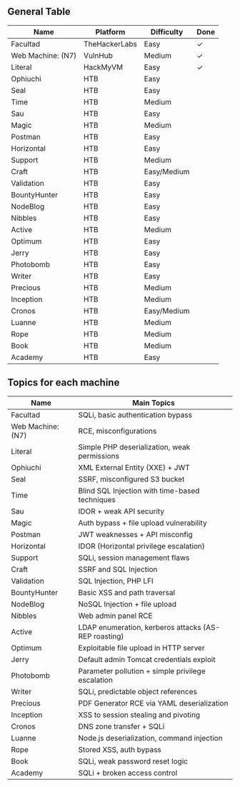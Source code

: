 ## General Table

| Name              | Platform      | Difficulty  | Done |
| ----------------- | ------------- | ----------- | ---- |
| Facultad          | TheHackerLabs | Easy        | ✓    |
| Web Machine: (N7) | VulnHub       | Medium      | ✓    |
| Literal           | HackMyVM      | Easy        | ✓    |
| Ophiuchi          | HTB           | Easy        |      |
| Seal              | HTB           | Easy        |      |
| Time              | HTB           | Medium      |      |
| Sau               | HTB           | Easy        |      |
| Magic             | HTB           | Medium      |      |
| Postman           | HTB           | Easy        |      |
| Horizontal        | HTB           | Easy        |      |
| Support           | HTB           | Medium      |      |
| Craft             | HTB           | Easy/Medium |      |
| Validation        | HTB           | Easy        |      |
| BountyHunter      | HTB           | Easy        |      |
| NodeBlog          | HTB           | Easy        |      |
| Nibbles           | HTB           | Easy        |      |
| Active            | HTB           | Medium      |      |
| Optimum           | HTB           | Easy        |      |
| Jerry             | HTB           | Easy        |      |
| Photobomb         | HTB           | Easy        |      |
| Writer            | HTB           | Easy        |      |
| Precious          | HTB           | Medium      |      |
| Inception         | HTB           | Medium      |      |
| Cronos            | HTB           | Easy/Medium |      |
| Luanne            | HTB           | Medium      |      |
| Rope              | HTB           | Medium      |      |
| Book              | HTB           | Medium      |      |
| Academy           | HTB           | Easy        |      |
## Topics for each machine

| Name          | Main Topics                                              |
| ------------- | --------------------------------------------------------- |
| Facultad      | SQLi, basic authentication bypass                         |
| Web Machine: (N7) | RCE, misconfigurations                                 |
| Literal       | Simple PHP deserialization, weak permissions              |
| Ophiuchi      | XML External Entity (XXE) + JWT                           |
| Seal          | SSRF, misconfigured S3 bucket                             |
| Time          | Blind SQL Injection with time-based techniques            |
| Sau           | IDOR + weak API security                                  |
| Magic         | Auth bypass + file upload vulnerability                   |
| Postman       | JWT weaknesses + API misconfig                             |
| Horizontal    | IDOR (Horizontal privilege escalation)                    |
| Support       | SQLi, session management flaws                            |
| Craft         | SSRF and SQL Injection                                     |
| Validation    | SQL Injection, PHP LFI                                     |
| BountyHunter  | Basic XSS and path traversal                               |
| NodeBlog      | NoSQL Injection + file upload                             |
| Nibbles       | Web admin panel RCE                                        |
| Active        | LDAP enumeration, kerberos attacks (AS-REP roasting)      |
| Optimum       | Exploitable file upload in HTTP server                    |
| Jerry         | Default admin Tomcat credentials exploit                  |
| Photobomb     | Parameter pollution + simple privilege escalation         |
| Writer        | SQLi, predictable object references                       |
| Precious      | PDF Generator RCE via YAML deserialization                |
| Inception     | XSS to session stealing and pivoting                      |
| Cronos        | DNS zone transfer + SQLi                                  |
| Luanne        | Node.js deserialization, command injection                |
| Rope          | Stored XSS, auth bypass                                    |
| Book          | SQLi, weak password reset logic                           |
| Academy       | SQLi + broken access control                              |
